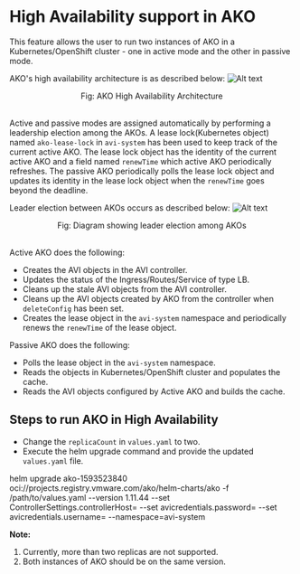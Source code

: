 # High Availability support in AKO

This feature allows the user to run two instances of AKO in a Kubernetes/OpenShift cluster - one in active mode and the other in passive mode.

AKO's high availability architecture is as described below:
![Alt text](images/ako_ha_arch.png?raw=true)
<div align="center">
Fig: AKO High Availability Architecture
<br/>
<br/>
</div>

Active and passive modes are assigned automatically by performing a leadership election among the AKOs. A lease lock(Kubernetes object) named `ako-lease-lock` in `avi-system` has been used to keep track of the current active AKO. The lease lock object has the identity of the current active AKO and a field named `renewTime` which active AKO periodically refreshes. The passive AKO periodically polls the lease lock object and updates its identity in the lease lock object when the `renewTime` goes beyond the deadline.

Leader election between AKOs occurs as described below:
![Alt text](images/ako_ha_election.png?raw=true)
<div align="center">
Fig: Diagram showing leader election among AKOs
<br/>
<br/>
</div>

Active AKO does the following:
* Creates the AVI objects in the AVI controller.
* Updates the status of the Ingress/Routes/Service of type LB.
* Cleans up the stale AVI objects from the AVI controller.
* Cleans up the AVI objects created by AKO from the controller when `deleteConfig` has been set.
* Creates the lease object in the `avi-system` namespace and periodically renews the `renewTime` of the lease object.

Passive AKO does the following:
* Polls the lease object in the `avi-system` namespace.
* Reads the objects in Kubernetes/OpenShift cluster and populates the cache.
* Reads the AVI objects configured by Active AKO and builds the cache.

## Steps to run AKO in High Availability

* Change the `replicaCount` in `values.yaml` to two.
* Execute the helm upgrade command and provide the updated `values.yaml` file.

helm upgrade ako-1593523840 oci://projects.registry.vmware.com/ako/helm-charts/ako -f /path/to/values.yaml --version 1.11.44 --set ControllerSettings.controllerHost=<IP or Hostname> --set avicredentials.password=<username> --set avicredentials.username=<username> --namespace=avi-system

**Note:**
1. Currently, more than two replicas are not supported.
2. Both instances of AKO should be on the same version.

